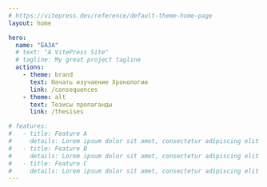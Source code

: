 ```yaml
---
# https://vitepress.dev/reference/default-theme-home-page
layout: home

hero:
  name: "БАЗА"
  # text: "A VitePress Site"
  # tagline: My great project tagline
  actions:
    - theme: brand
      text: Начать изучаение Хронологии
      link: /consequences
    - theme: alt
      text: Тезисы пропаганды
      link: /thesises

# features:
#   - title: Feature A
#     details: Lorem ipsum dolor sit amet, consectetur adipiscing elit
#   - title: Feature B
#     details: Lorem ipsum dolor sit amet, consectetur adipiscing elit
#   - title: Feature C
#     details: Lorem ipsum dolor sit amet, consectetur adipiscing elit
---
```

